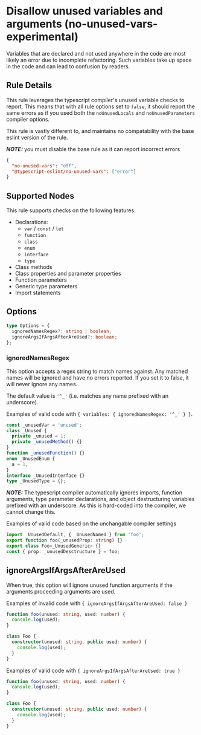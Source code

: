 # Disallow unused variables and arguments (no-unused-vars-experimental)

Variables that are declared and not used anywhere in the code are most likely an error due to incomplete refactoring. Such variables take up space in the code and can lead to confusion by readers.

## Rule Details

This rule leverages the typescript compiler's unused variable checks to report. This means that with all rule options set to `false`, it should report the same errors as if you used both the `noUnusedLocals` and `noUnusedParameters` compiler options.

This rule is vastly different to, and maintains no compatability with the base eslint version of the rule.

**_NOTE:_** you must disable the base rule as it can report incorrect errors

```json
{
  "no-unused-vars": "off",
  "@typescript-eslint/no-unused-vars": ["error"]
}
```

## Supported Nodes

This rule supports checks on the following features:

- Declarations:
  - `var` / `const` / `let`
  - `function`
  - `class`
  - `enum`
  - `interface`
  - `type`
- Class methods
- Class properties and parameter properties
- Function parameters
- Generic type parameters
- Import statements

## Options

```ts
type Options = {
  ignoredNamesRegex?: string | boolean;
  ignoreArgsIfArgsAfterAreUsed?: boolean;
};
```

### ignoredNamesRegex

This option accepts a regex string to match names against.
Any matched names will be ignored and have no errors reported.
If you set it to false, it will never ignore any names.

The default value is `'^_'` (i.e. matches any name prefixed with an underscore).

Examples of valid code with `{ variables: { ignoredNamesRegex: '^_' } }`.

```ts
const _unusedVar = 'unused';
class _Unused {
  private _unused = 1;
  private _unusedMethod() {}
}
function _unusedFunction() {}
enum _UnusedEnum {
  a = 1,
}
interface _UnusedInterface {}
type _UnusedType = {};
```

**_NOTE:_** The typescript compiler automatically ignores imports, function arguments, type parameter declarations, and object destructuring variables prefixed with an underscore.
As this is hard-coded into the compiler, we cannot change this.

Examples of valid code based on the unchangable compiler settings

```ts
import _UnusedDefault, { _UnusedNamed } from 'foo';
export function foo(_unusedProp: string) {}
export class Foo<_UnusedGeneric> {}
const { prop: _unusedDesctructure } = foo;
```

## ignoreArgsIfArgsAfterAreUsed

When true, this option will ignore unused function arguments if the arguments proceeding arguments are used.

Examples of invalid code with `{ ignoreArgsIfArgsAfterAreUsed: false }`

```ts
function foo(unused: string, used: number) {
  console.log(used);
}

class Foo {
  constructor(unused: string, public used: number) {
    console.log(used);
  }
}
```

Examples of valid code with `{ ignoreArgsIfArgsAfterAreUsed: true }`

```ts
function foo(unused: string, used: number) {
  console.log(used);
}

class Foo {
  constructor(unused: string, public used: number) {
    console.log(used);
  }
}
```
